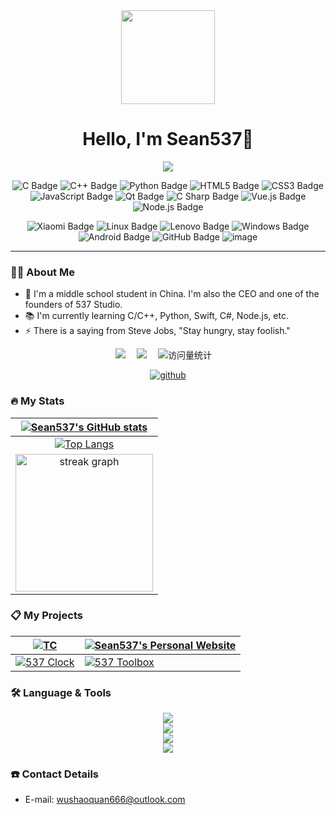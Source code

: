 <div align="center">
  <img height="150" src="https://avatars.githubusercontent.com/u/131773717?v=4"/>
</div>

<h1 align="center">Hello, I'm Sean537👋</h1>

<div align="center">
<img src="https://readme-typing-svg.demolab.com?font=Fira+Code&pause=500&width=435&lines=Stay hungry, stay foolish.;Think Different.;Creative Infinite.&center=true&size=17" />

![C Badge](https://img.shields.io/badge/C-A8B9CC?logo=c&logoColor=fff&style=flat)
![C++ Badge](https://img.shields.io/badge/C%2B%2B-00599C?logo=cplusplus&logoColor=fff&style=flat)
![Python Badge](https://img.shields.io/badge/Python-3776AB?logo=python&logoColor=fff&style=flat)
![HTML5 Badge](https://img.shields.io/badge/HTML5-E34F26?logo=html5&logoColor=fff&style=flat)
![CSS3 Badge](https://img.shields.io/badge/CSS3-1572B6?logo=css3&logoColor=fff&style=flat)
![JavaScript Badge](https://img.shields.io/badge/JavaScript-F7DF1E?logo=javascript&logoColor=000&style=flat)
![Qt Badge](https://img.shields.io/badge/Qt-41CD52?logo=qt&logoColor=fff&style=flat)
![C Sharp Badge](https://img.shields.io/badge/C%20Sharp-239120?logo=csharp&logoColor=fff&style=flat)
![Vue.js Badge](https://img.shields.io/badge/Vue.js-4FC08D?logo=vuedotjs&logoColor=fff&style=flat)
![Node.js Badge](https://img.shields.io/badge/Node.js-393?logo=nodedotjs&logoColor=fff&style=flat)

![Xiaomi Badge](https://img.shields.io/badge/Xiaomi-FF6900?logo=xiaomi&logoColor=fff&style=flat)
![Linux Badge](https://img.shields.io/badge/Linux-FCC624?logo=linux&logoColor=000&style=flat)
![Lenovo Badge](https://img.shields.io/badge/Lenovo-E2231A?logo=lenovo&logoColor=fff&style=flat)
![Windows Badge](https://img.shields.io/badge/Windows-0078D6?logo=windows&logoColor=fff&style=flat)
![Android Badge](https://img.shields.io/badge/Android-3DDC84?logo=android&logoColor=fff&style=flat)
![GitHub Badge](https://img.shields.io/badge/GitHub-181717?logo=github&logoColor=fff&style=flat)
![image](https://img.shields.io/badge/Raspberry_Pi-4B-blue)

<!--

![React Badge](https://img.shields.io/badge/React-61DAFB?logo=react&logoColor=000&style=flat)
![Spring Badge](https://img.shields.io/badge/Spring-6DB33F?logo=spring&logoColor=fff&style=flat)
![MongoDB Badge](https://img.shields.io/badge/MongoDB-47A248?logo=mongodb&logoColor=fff&style=flat)
![Django Badge](https://img.shields.io/badge/Django-092E20?logo=django&logoColor=fff&style=flat)
![R Badge](https://img.shields.io/badge/R-276DC3?logo=r&logoColor=fff&style=flat)
![PHP Badge](https://img.shields.io/badge/PHP-777BB4?logo=php&logoColor=fff&style=flat)
![TypeScript Badge](https://img.shields.io/badge/TypeScript-3178C6?logo=typescript&logoColor=fff&style=flat)
![jQuery Badge](https://img.shields.io/badge/jQuery-0769AD?logo=jquery&logoColor=fff&style=flat)
![Vite Badge](https://img.shields.io/badge/Vite-646CFF?logo=vite&logoColor=fff&style=flat)
![Three.js Badge](https://img.shields.io/badge/Three.js-092E20?logo=threedotjs&logoColor=fff&style=flat)
-->
</div>

---

### 👩‍💻  About Me

- 🔭 I'm a middle school student in China. I'm also the CEO and one of the founders of 537 Studio.</br>
- 📚 I'm currently learning C/C++, Python, Swift, C#, Node.js, etc.</br>
- ⚡ There is a saying from Steve Jobs, "Stay hungry, stay foolish."

<div align="center">
<a href="https://sunguoqi.com/"><img src="https://img.shields.io/badge/Website-网站-8c36db" /></a>&emsp;
<a href="https://space.bilibili.com/3493272892738031"><img src="https://img.shields.io/badge/Bilibili-B站-ff69b4" /></a>&emsp;
<!-- visitor -->
<img src="https://komarev.com/ghpvc/?username=Sean537&label=Views&color=orange&style=flat" alt="访问量统计" />&emsp;

[![github](https://img.shields.io/badge/dynamic/json?label=GitHub&suffix=%20followers&query=%24.data.totalSubs&url=https%3A%2F%2Fapi.spencerwoo.com%2Fsubstats%2F%3Fsource%3Dgithub%26queryKey%3DSean537&labelColor=282c34&color=009f8f&logo=github&longCache=true)](https://github.com/Sean537)
</div>

### 🔥  My Stats

| <div align="center"> [![Sean537's GitHub stats](https://github-readme-stats.vercel.app/api?username=Sean537&show_icons=true&include_all_commits=true&count_private=true)](https://github.com/Sean537) </div> |
| --- |
| <div align="center"> [![Top Langs](https://github-readme-stats.vercel.app/api/top-langs/?username=Sean537&layout=compact&langs_count=10)](https://github.com/Sean537) </div> |
| <div align="center"><img src="https://streak-stats.demolab.com?user=Sean537&locale=en&mode=daily&hide_border=false&border_radius=5&order=3" height="220" alt="streak graph"  /></div> |

### 📋  My Projects

| [![TC](https://github-readme-stats.vercel.app/api/pin/?username=Sean537&repo=TC)](https://github.com/Sean537/TC) | [![Sean537's Personal Website](https://github-readme-stats.vercel.app/api/pin/?username=Sean537&repo=sean537.github.io)](https://github.com/Sean537/sean537.github.io) |
| --- | --- |
| [![537 Clock](https://github-readme-stats.vercel.app/api/pin/?username=Sean537&repo=537Clock)](https://github.com/Sean537/537Clock) | [![537 Toolbox](https://github-readme-stats.vercel.app/api/pin/?username=537Studio&repo=537Toolbox)](https://github.com/537Studio/537Toolbox) |

### 🛠️  Language & Tools

<div align="center">
<img src="https://skillicons.dev/icons?i=c,cpp,cs,py,swift,html,css,js" /></br>
<img src="https://skillicons.dev/icons?i=vscode,visualstudio,vim,git" /></br>
<img src="https://skillicons.dev/icons?i=ps,ae,pr,au" /></br>
<img src="https://skillicons.dev/icons?i=windows,apple,linux" /></br>
</div>

### ☎️  Contact Details

- E-mail: <wushaoquan666@outlook.com>
